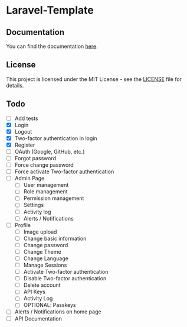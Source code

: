 # Laravel-Template

## Documentation
You can find the documentation [here](https://docs.cyanfox.de/docs/laravel-template).

## License
This project is licensed under the MIT License - see the [LICENSE](LICENSE) file for details.

## Todo
- [ ] Add tests
- [x] Login
- [x] Logout
- [x] Two-factor authentication in login
- [x] Register
- [ ] OAuth (Google, GitHub, etc.)
- [ ] Forgot password
- [ ] Force change password
- [ ] Force activate Two-factor authentication
- [ ] Admin Page
    - [ ] User management
    - [ ] Role management
    - [ ] Permission management
    - [ ] Settings
    - [ ] Activity log
    - [ ] Alerts / Notifications
- [ ] Profile
    - [ ] Image upload
    - [ ] Change basic information
    - [ ] Change password
    - [ ] Change Theme
    - [ ] Change Language
    - [ ] Manage Sessions
    - [ ] Activate Two-factor authentication
    - [ ] Disable Two-factor authentication
    - [ ] Delete account
    - [ ] API Keys
    - [ ] Activity Log
    - [ ] OPTIONAL: Passkeys
- [ ] Alerts / Notifications on home page
- [ ] API Documentation
